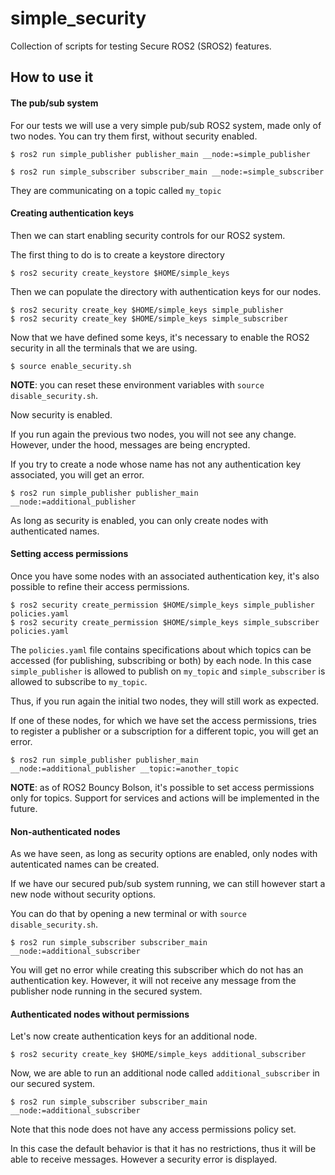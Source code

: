 # simple_security

Collection of scripts for testing Secure ROS2 (SROS2) features.


## How to use it

#### The pub/sub system

For our tests we will use a very simple pub/sub ROS2 system, made only of two nodes.
You can try them first, without security enabled.

    $ ros2 run simple_publisher publisher_main __node:=simple_publisher

    $ ros2 run simple_subscriber subscriber_main __node:=simple_subscriber

They are communicating on a topic called `my_topic`

#### Creating authentication keys

Then we can start enabling security controls for our ROS2 system.

The first thing to do is to create a keystore directory

    $ ros2 security create_keystore $HOME/simple_keys

Then we can populate the directory with authentication keys for our nodes.

    $ ros2 security create_key $HOME/simple_keys simple_publisher
    $ ros2 security create_key $HOME/simple_keys simple_subscriber

Now that we have defined some keys, it's necessary to enable the ROS2 security in all the terminals that we are using.

    $ source enable_security.sh

**NOTE**: you can reset these environment variables with `source disable_security.sh`.

Now security is enabled.

If you run again the previous two nodes, you will not see any change.
However, under the hood, messages are being encrypted.

If you try to create a node whose name has not any authentication key associated, you will get an error.

    $ ros2 run simple_publisher publisher_main __node:=additional_publisher

As long as security is enabled, you can only create nodes with authenticated names.

#### Setting access permissions

Once you have some nodes with an associated authentication key, it's also possible to refine their access permissions.

    $ ros2 security create_permission $HOME/simple_keys simple_publisher policies.yaml
    $ ros2 security create_permission $HOME/simple_keys simple_subscriber policies.yaml

The `policies.yaml` file contains specifications about which topics can be accessed (for publishing, subscribing or both) by each node.
In this case `simple_publisher` is allowed to publish on `my_topic` and `simple_subscriber` is allowed to subscribe to `my_topic`.

Thus, if you run again the initial two nodes, they will still work as expected.

If one of these nodes, for which we have set the access permissions, tries to register a publisher or a subscription for a different topic, you will get an error.

    $ ros2 run simple_publisher publisher_main __node:=additional_publisher __topic:=another_topic

**NOTE**: as of ROS2 Bouncy Bolson, it's possible to set access permissions only for topics. Support for services and actions will be implemented in the future.

#### Non-authenticated nodes

As we have seen, as long as security options are enabled, only nodes with autenticated names can be created.

If we have our secured pub/sub system running, we can still however start a new node without security options.

You can do that by opening a new terminal or with `source disable_security.sh`.

    $ ros2 run simple_subscriber subscriber_main __node:=additional_subscriber

You will get no error while creating this subscriber which do not has an authentication key. However, it will not receive any message from the publisher node running in the secured system.


#### Authenticated nodes without permissions

Let's now create authentication keys for an additional node.

    $ ros2 security create_key $HOME/simple_keys additional_subscriber

Now, we are able to run an additional node called `additional_subscriber` in our secured system.

    $ ros2 run simple_subscriber subscriber_main __node:=additional_subscriber

Note that this node does not have any access permissions policy set.

In this case the default behavior is that it has no restrictions, thus it will be able to receive messages.
However a security error is displayed.




